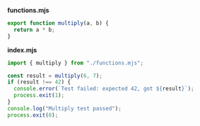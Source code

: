 **functions.mjs**

```js
export function multiply(a, b) {
  return a * b;
}
```

**index.mjs**

```js
import { multiply } from "./functions.mjs";

const result = multiply(6, 7);
if (result !== 42) {
  console.error(`Test failed: expected 42, got ${result}`);
  process.exit(1);
}
console.log("Multiply test passed");
process.exit(0);
```
